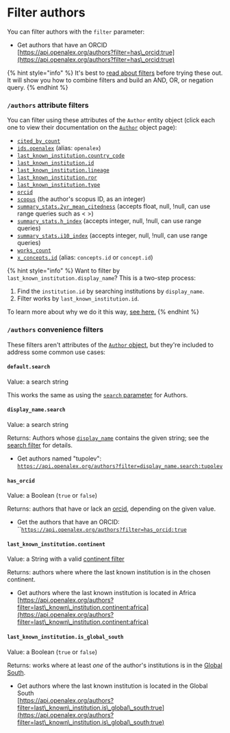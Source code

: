 # Filter authors

You can filter authors with the `filter` parameter:

* Get authors that have an ORCID\
  [https://api.openalex.org/authors?filter=has\_orcid:true](https://api.openalex.org/authors?filter=has\_orcid:true)

{% hint style="info" %}
It's best to [read about filters](../../how-to-use-the-api/get-lists-of-entities/filter-entity-lists.md) before trying these out. It will show you how to combine filters and build an AND, OR, or negation query.
{% endhint %}

### `/authors` attribute filters

You can filter using these attributes of the `Author` entity object (click each one to view their documentation on the [`Author`](author-object.md) object page):

* [`cited_by_count`](author-object.md#cited\_by\_count)
* [`ids.openalex`](author-object.md#ids) (alias: `openalex`)
* [`last_known_institution.country_code`](author-object.md#last\_known\_institution)
* [`last_known_institution.id`](author-object.md#last\_known\_institution)
* [`last_known_institution.lineage`](author-object.md#last\_known\_institution)
* [`last_known_institution.ror`](author-object.md#last\_known\_institution)
* [`last_known_institution.type`](author-object.md#last\_known\_institution)
* [`orcid`](author-object.md#orcid)
* [`scopus`](author-object.md#ids) (the author's scopus ID, as an integer)
* [`summary_stats.2yr_mean_citedness`](author-object.md#summary_stats) (accepts float, null, !null, can use range queries such as < >)
* [`summary_stats.h_index`](author-object.md#summary_stats) (accepts integer, null, !null, can use range queries)
* [`summary_stats.i10_index`](author-object.md#summary_stats) (accepts integer, null, !null, can use range queries)
* [`works_count`](author-object.md#works\_count)
* [`x_concepts.id`](author-object.md#x\_concepts) (alias: `concepts.id` or `concept.id`)

{% hint style="info" %}
Want to filter by `last_known_institution.display_name`? This is a two-step process:

1. Find the `institution.id` by searching institutions by `display_name`.
2. Filter works by `last_known_institution.id`.

To learn more about why we do it this way, [see here.](../works/search-works.md#why-cant-i-search-by-name-of-related-entity-author-name-institution-name-etc.)
{% endhint %}

### `/authors` convenience filters

These filters aren't attributes of the [`Author` object](author-object.md), but they're included to address some common use cases:

#### `default.search`

Value: a search string

This works the same as using the [`search` parameter](./search-authors.md#search-authors) for Authors.

#### `display_name.search`

Value: a search string

Returns: Authors whose [`display_name`](author-object.md#display\_name) contains the given string; see the [search filter](search-authors.md#search-a-specific-field) for details.

* Get authors named "tupolev":\
  [`https://api.openalex.org/authors?filter=display_name.search:tupolev`](https://api.openalex.org/authors?filter=display\_name.search:tupolev)

#### `has_orcid`

Value: a Boolean (`true` or `false`)

Returns: authors that have or lack an [orcid](author-object.md#orcid), depending on the given value.

* Get the authors that have an ORCID:\
  ``[`https://api.openalex.org/authors?filter=has_orcid:true`](https://api.openalex.org/authors?filter=has\_orcid:true)

#### `last_known_institution.continent`

Value: a String with a valid [continent filter](../geo/continents.md#filter-by-continent)

Returns: authors where where the last known institution is in the chosen continent.

* Get authors where the last known institution is located in Africa\
  [https://api.openalex.org/authors?filter=last\_known\_institution.continent:africa](https://api.openalex.org/authors?filter=last\_known\_institution.continent:africa)

#### `last_known_institution.is_global_south`

Value: a Boolean (`true` or `false`)

Returns: works where at least _one_ of the author's institutions is in the [Global South](../geo/regions.md#global-south).

* Get authors where the last known institution is located in the Global South\
  [https://api.openalex.org/authors?filter=last\_known\_institution.is\_global\_south:true](https://api.openalex.org/authors?filter=last\_known\_institution.is\_global\_south:true)
